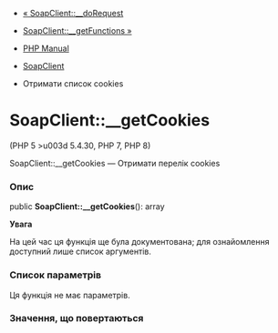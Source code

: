 - [« SoapClient::\_\_doRequest](soapclient.dorequest.md)
- [SoapClient::\_\_getFunctions »](soapclient.getfunctions.md)

- [PHP Manual](index.md)
- [SoapClient](class.soapclient.md)
- Отримати список cookies

# SoapClient::\_\_getCookies

(PHP 5 \>u003d 5.4.30, PHP 7, PHP 8)

SoapClient::\_\_getCookies — Отримати перелік cookies

### Опис

public **SoapClient::\_\_getCookies**(): array

**Увага**

На цей час ця функція ще була документована; для
ознайомлення доступний лише список аргументів.

### Список параметрів

Ця функція не має параметрів.

### Значення, що повертаються
